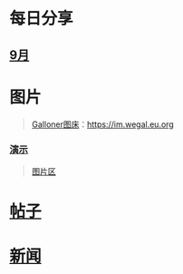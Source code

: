 # 每日分享

## [9月](/2024/9/)

# 图片

> [Galloner图床](https://im.wegal.eu.org)：https://im.wegal.eu.org

### [演示](/2024/img/)

> [图片区](./img)


# [帖子](/pages/)

# [新闻](/news/)
